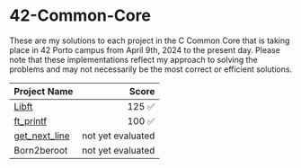 # 42-Common-Core

These are my solutions to each project in the C Common Core that is taking place in 42 Porto campus from April 9th, 2024 to the present day. Please note that these implementations reflect my approach to solving the problems and may not necessarily be the most correct or efficient solutions.

| Project Name             |  Score  |
|-------------------------|--------:|
| [Libft](https://github.com/podefteza/libft)                   | 125 ✅  |
| [ft_printf](https://github.com/podefteza/ft_printf)              |  100 ✅  |
| [get_next_line](https://github.com/podefteza/get_next_line)           |  not yet evaluated  |
| Born2beroot           |  not yet evaluated  |
